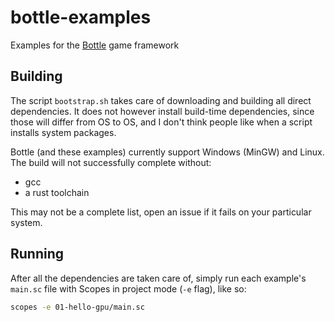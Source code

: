 # bottle-examples
Examples for the [Bottle](https://github.com/radgeRayden/bottle/) game framework

## Building

The script `bootstrap.sh` takes care of downloading and building all direct dependencies. It does not however install build-time dependencies, since those will 
differ from OS to OS, and I don't think people like when a script installs system packages.

Bottle (and these examples) currently support Windows (MinGW) and Linux. The build will not successfully complete without:
- gcc
- a rust toolchain

This may not be a complete list, open an issue if it fails on your particular system.

## Running

After all the dependencies are taken care of, simply run each example's `main.sc` file with Scopes in project mode (`-e` flag), like so:

``` sh
scopes -e 01-hello-gpu/main.sc
```

